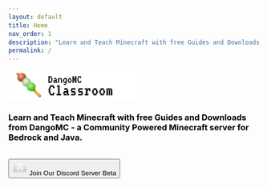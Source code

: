```yaml
---
layout: default
title: Home
nav_order: 1
description: "Learn and Teach Minecraft with free Guides and Downloads from DangoMC - a Community Powered Minecraft server for Bedrock and Java."
permalink: /
---
```



<html lang="en">

<head>
  <link href="https://dangomc.ga/assets/css/material-kit.css?v=2.0.7" rel="stylesheet" />
  <!-- CSS Just for demo purpose, don't include it in your project -->
  <link href="https://dangomc.ga/assets/demo/demo.css" rel="stylesheet" />
</head>

<body>
    <div class="page-header header-filter clear-filter" data-parallax="true" style="background-image: url('https://www.teahub.io/photos/full/116-1162250_allpaper-minecraft-data-src-best-minecraft-wallpaper-minecraft.jpg');" style="height:100%;width:100%;background-size:cover">
        <div class="container">
            <div class="row">
                <div class="col-md-8 ml-auto mr-auto">
                    <div class="brand">
                        <img src="title.png" /><br />
                        <!--<h1 style="color:black">DangoMC Classroom</h1>-->
                        <h3 style="color:black">Learn and Teach Minecraft with free Guides and Downloads from DangoMC - a Community Powered Minecraft server for Bedrock and Java.</h3><br />
                        <a href="https://discord.gg/hNRJsPebza">
                            <button class="btn btn-primary btn-round">
                                <i class="material-icons">
                                    <svg xmlns="http://www.w3.org/2000/svg" x="0px" y="0px" width="30" height="30" viewBox="0 0 172 172" style=" fill:#000000;">
                                        <defs><radialGradient cx="86" cy="35.86558" r="115.56967" gradientUnits="userSpaceOnUse" id="color-1_2mIgusGquJFz_gr1"><stop offset="0" stop-color="#ffffff"></stop><stop offset="0.368" stop-color="#ecf0f1"></stop><stop offset="0.889" stop-color="#cccccc"></stop><stop offset="1" stop-color="#cccccc"></stop></radialGradient></defs>
                                        <g fill="none" fill-rule="nonzero" stroke="none" stroke-width="1" stroke-linecap="butt" stroke-linejoin="miter" stroke-miterlimit="10" stroke-dasharray="" stroke-dashoffset="0" font-family="none" font-weight="none" font-size="none" text-anchor="none" style="mix-blend-mode: normal"><path d="M0,172v-172h172v172z" fill="none"></path><g><path d="M143.71675,43.5375c-0.23292,-0.3655 -0.49808,-0.65217 -0.84567,-0.91375c-2.75558,-2.07117 -16.73775,-11.96475 -34.63292,-13.88542c-0.03583,-0.00358 -0.172,-0.01075 -0.20425,-0.01075c-0.35117,0 -0.65575,0.20425 -0.80267,0.50167l-0.96392,1.92783h-0.00358c-0.06092,0.11825 -0.09317,0.25442 -0.09317,0.39775c0,0.39058 0.25083,0.72383 0.602,0.84567c0.0215,0.00717 0.172,0.03942 0.22575,0.05017c15.29008,3.68367 24.59242,10.35583 32.78392,17.71958c-14.50175,-7.40317 -28.82433,-14.33692 -53.78225,-14.33692c-24.95792,0 -39.27692,6.93733 -53.78225,14.33692c8.1915,-7.36375 17.49383,-14.03592 32.78392,-17.71958c0.05375,-0.01433 0.20425,-0.043 0.22575,-0.05017c0.35117,-0.12183 0.602,-0.45508 0.602,-0.84567c0,-0.14333 -0.03225,-0.2795 -0.09317,-0.39775h-0.00358l-0.96392,-1.92783c-0.14692,-0.29742 -0.44792,-0.50167 -0.80267,-0.50167c-0.03225,0 -0.172,0.00717 -0.20425,0.01075c-17.89517,1.92067 -31.87733,11.81425 -34.63292,13.88542c-0.34758,0.26158 -0.60917,0.54825 -0.84567,0.91375c-2.537,3.96675 -18.09225,30.057 -21.113,77.51467c-0.03225,0.50883 0.14333,1.03558 0.48375,1.41542c16.45467,18.43267 40.06883,20.61133 45.107,20.86575c0.59842,0.02867 1.17175,-0.23292 1.53008,-0.71308l4.59383,-6.12392c0.35833,-0.48017 0.16483,-1.15383 -0.39775,-1.35808c-9.69292,-3.53317 -20.48592,-9.675 -29.85633,-20.4465c11.61358,8.77917 29.1325,17.89158 57.36917,17.89158c28.23667,0 45.75558,-9.11242 57.36558,-17.89158c-9.374,10.7715 -20.16342,16.90975 -29.85633,20.4465c-0.56258,0.20425 -0.75608,0.87792 -0.39775,1.35808l4.59383,6.12392c0.36192,0.48017 0.93167,0.74533 1.53008,0.71308c5.04175,-0.258 28.65233,-2.43308 45.107,-20.86575c0.34042,-0.37983 0.516,-0.90658 0.48375,-1.41542c-3.01717,-47.45767 -18.57242,-73.54792 -21.10942,-77.51467z" fill="url(#color-1_2mIgusGquJFz_gr1)"></path><ellipse cx="30.5" cy="26" transform="scale(3.58333,3.58333)" rx="4.5" ry="5" fill="#666666" opacity="0.05"></ellipse><ellipse cx="30.5" cy="26" transform="scale(3.58333,3.58333)" rx="4" ry="4.5" fill="#666666" opacity="0.05"></ellipse><ellipse cx="30.5" cy="26" transform="scale(3.58333,3.58333)" rx="3.5" ry="4" fill="#ffffff"></ellipse><ellipse cx="17.5" cy="26" transform="scale(3.58333,3.58333)" rx="4.5" ry="5" fill="#666666" opacity="0.05"></ellipse><ellipse cx="17.5" cy="26" transform="scale(3.58333,3.58333)" rx="4" ry="4.5" fill="#666666" opacity="0.05"></ellipse><ellipse cx="17.5" cy="26" transform="scale(3.58333,3.58333)" rx="3.5" ry="4" fill="#ffffff"></ellipse></g></g>
                                    </svg>
                                </i> Join Our Discord Server <span class="badge badge-pill badge-danger">Beta</span>
                            </button>
                        </a>
                    </div>
                </div>
            </div>
        </div>
    </div>
    <!--   Core JS Files   -->
    <script src="https://dangomc.ga/assets/js/core/jquery.min.js" type="text/javascript"></script>
    <script src="https://dangomc.ga/assets/js/core/popper.min.js" type="text/javascript"></script>
    <script src="https://dangomc.ga/assets/js/core/bootstrap-material-design.min.js" type="text/javascript"></script>
    <script src="https://dangomc.ga/assets/js/plugins/moment.min.js"></script>
    <!--	Plugin for the Datepicker, full documentation here: https://github.com/Eonasdan/bootstrap-datetimepicker -->
    <script src="https://dangomc.ga/assets/js/plugins/bootstrap-datetimepicker.js" type="text/javascript"></script>
    <!--  Plugin for the Sliders, full documentation here: http://refreshless.com/nouislider/ -->
    <script src="https://dangomc.ga/assets/js/plugins/nouislider.min.js" type="text/javascript"></script>
    <!--  Google Maps Plugin    -->
    <!-- Control Center for DangoMC: parallax effects, scripts for the example pages etc -->
    <script src="https://dangomc.ga/assets/js/material-kit.js?v=2.0.7" type="text/javascript"></script>
    <script>
        $(document).ready(function () {
            //init DateTimePickers
            materialKit.initFormExtendedDatetimepickers();

            // Sliders Init
            materialKit.initSliders();
        });


        function scrollToDownload() {
            if ($('.section-download').length != 0) {
                $("html, body").animate({
                    scrollTop: $('.section-download').offset().top
                }, 1000);
            }
        }
    </script>
    <script>
        var text = ["Survival", "Survival", "Survival", "Survival", "Survival", "Survival", "Survival", "Survival", "Survival", "Survival", "Surviva", "Surviv", "Survi", "Surv", "Sur", "Su", "S", " ", "P", "Po", "Poc", "Pock", "Pocke", "Pocket ", "Pocket E", "Pocket Ed", "Pocket Edi", "Pocket Edit", "Pocket Editi", "Pocket Editio", "Pocket Edition", "Pocket Edition", "Pocket Edition", "Pocket Edition", "Pocket Edition", "Pocket Edition", "Pocket Edition", "Pocket Edition", "Pocket Edition", "Pocket Edition", "Pocket Editio", "Pocket Editi", "Pocket Edit", "Pocket Edi", "Pocket Ed", "Pocket E", "Pocket ", "Pocket", "Pocke", "Pock", "Poc", "Po", "P", " ", "P", "PV", "PVP", "PVP", "PVP", "PVP", "PVP", "PVP", "PVP", "PVP", "PVP", "PVP", "PV", "P", " ", "R", "Ra", "Rai", "Raid", "Raidi", "Raidin", "Raiding", "Raiding", "Raiding", "Raiding", "Raiding", "Raiding", "Raiding", "Raiding", "Raiding", "Raiding", "Raidin", "Raidi", "Raid", "Rai", "Ra", "R", " ", "P", "PV", "PVE", "PVE", "PVE", "PVE", "PVE", "PVE", "PVE", "PVE", "PVE", "PVE", "PV", "P", " ", "J", "Ja", "Jav", "Java", "Java", "Java", "Java", "Java", "Java", "Java", "Java", "Java", "Java", "Jav", "Ja", "J", " ", "B", "Be", "Bed", "Bedr", "Bedro", "Bedroc", "Bedrock", "Bedrock", "Bedrock", "Bedrock", "Bedrock", "Bedrock", "Bedrock", "Bedrock", "Bedrock", "Bedrock", "Bedroc", "Bedro", "Bedr", "Bed", "Be", "B"];
        var counter = 0;
        var elem = document.getElementById("changeText");
        setInterval(change, 100);
        function change() {
            elem.innerHTML = text[counter];
            counter++;
            if (counter >= text.length) { counter = 0; }
        }
    </script>
</body>

</html>
